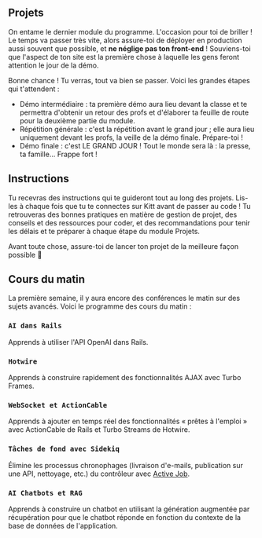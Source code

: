 ## Projets

On entame le dernier module du programme. L'occasion pour toi de briller ! Le temps va passer très vite, alors assure-toi de déployer en production aussi souvent que possible, et **ne néglige pas ton front-end** ! Souviens-toi que l'aspect de ton site est la première chose à laquelle les gens feront attention le jour de la démo.

Bonne chance ! Tu verras, tout va bien se passer. Voici les grandes étapes qui t'attendent :

- Démo intermédiaire : ta première démo aura lieu devant la classe et te permettra d'obtenir un retour des profs et d'élaborer ta feuille de route pour la deuxième partie du module.
- Répétition générale : c'est la répétition avant le grand jour ; elle aura lieu uniquement devant les profs, la veille de la démo finale. Prépare-toi !
- Démo finale : c'est LE GRAND JOUR ! Tout le monde sera là : la presse, ta famille... Frappe fort !

## Instructions

Tu recevras des instructions qui te guideront tout au long des projets. Lis-les à chaque fois que tu te connectes sur Kitt avant de passer au code ! Tu retrouveras des bonnes pratiques en matière de gestion de projet, des conseils et des ressources pour coder, et des recommandations pour tenir les délais et te préparer à chaque étape du module Projets.

Avant toute chose, assure-toi de lancer ton projet de la meilleure façon possible 🚀

## Cours du matin

La première semaine, il y aura encore des conférences le matin sur des sujets avancés. Voici le programme des cours du matin :

### `AI dans Rails`

Apprends à utiliser l'API OpenAI dans Rails.

### `Hotwire`

Apprends à construire rapidement des fonctionnalités AJAX avec Turbo Frames.

### `WebSocket et ActionCable`

Apprends à ajouter en temps réel des fonctionnalités « prêtes à l'emploi » avec ActionCable de Rails et Turbo Streams de Hotwire.

### `Tâches de fond avec Sidekiq`

Élimine les processus chronophages (livraison d'e-mails, publication sur une API, nettoyage, etc.) du contrôleur avec [Active Job](http://edgeguides.rubyonrails.org/active_job_basics.html).

### `AI Chatbots et RAG`

Apprends à construire un chatbot en utilisant la génération augmentée par récupération pour que le chatbot réponde en fonction du contexte de la base de données de l'application.
